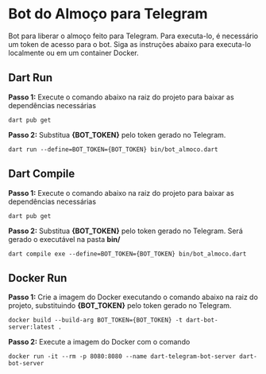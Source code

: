 # Bot do Almoço para Telegram

Bot para liberar o almoço feito para Telegram. Para executa-lo, é necessário um token de acesso para o bot. Siga as instruções abaixo para executa-lo localmente ou em um container Docker.


## Dart Run
**Passo 1:**
Execute o comando abaixo na raiz do projeto para baixar as dependências necessárias
```
dart pub get
```

**Passo 2:**
Substitua **{BOT_TOKEN}** pelo token gerado no Telegram.
```
dart run --define=BOT_TOKEN={BOT_TOKEN} bin/bot_almoco.dart
```

## Dart Compile
**Passo 1:**
Execute o comando abaixo na raiz do projeto para baixar as dependências necessárias

```
dart pub get
```

**Passo 2:**
Substitua **{BOT_TOKEN}** pelo token gerado no Telegram. Será gerado o executável na pasta **bin/**
```
dart compile exe --define=BOT_TOKEN={BOT_TOKEN} bin/bot_almoco.dart
```

## Docker Run
**Passo 1:**
Crie a imagem do Docker executando o comando abaixo na raiz do projeto, substituindo **{BOT_TOKEN}** pelo token gerado no Telegram.
```
docker build --build-arg BOT_TOKEN={BOT_TOKEN} -t dart-bot-server:latest .
```

**Passo 2:**
Execute a imagem do Docker com o comando
```
docker run -it --rm -p 8080:8080 --name dart-telegram-bot-server dart-bot-server
```